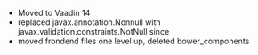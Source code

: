 * Moved to Vaadin 14
* replaced javax.annotation.Nonnull with javax.validation.constraints.NotNull since
* moved frondend files one level up, deleted bower_components
